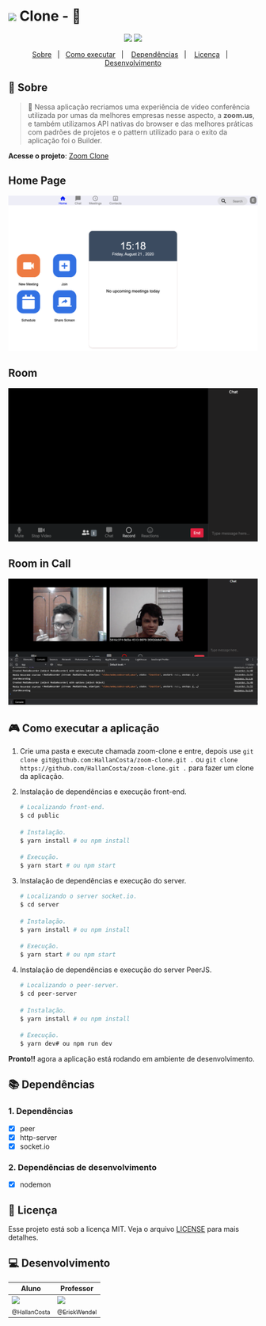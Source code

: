 
 # <img src="https://user-images.githubusercontent.com/60573155/106401228-b63b0c00-6401-11eb-8624-9cd3b0239e2b.png" width="120" />  Clone - :blue_heart:

<p align="center">
  <img src="https://img.shields.io/github/languages/top/HallanCosta/zoom-clone?style=flat-square%22">
  <img src="https://img.shields.io/github/license/HallanCosta/zoom-clone">
</p>

<p align="center">
  <a href="#bookmark-sobre">Sobre</a>&nbsp;&nbsp;&nbsp;|&nbsp;&nbsp;
  <a href="#video_game-como-executar-a-aplicação">Como executar</a>&nbsp;&nbsp;
|&nbsp;&nbsp;&nbsp;
  <a href="#books-dependências">Dependências</a>&nbsp;&nbsp;&nbsp;|&nbsp;&nbsp;&nbsp;
  <a href="#memo-licença">Licença</a>&nbsp;&nbsp;&nbsp;|&nbsp;&nbsp;&nbsp;
  <a href="#computer-desenvolvimento">Desenvolvimento</a>
</p>

## :bookmark: Sobre
>:pushpin: 
Nessa aplicação recriamos uma experiência de vídeo conferência utilizada por umas da melhores empresas nesse aspecto, a **zoom.us**, e também utilizamos API nativas do browser e das melhores práticas com padrões de projetos e o pattern utilizado para o exito da aplicação foi o Builder.

**Acesse o projeto**:  [Zoom Clone](https://zoom-clone-hn.herokuapp.com/pages/home/)

## Home Page

![home page](./aula04/public/prints/home.png)

## Room

![room](./aula04/public/prints/room.png)

## Room in Call

![room](./aula04/public/prints/room-in-call.png)

## :video_game: Como executar a aplicação

1. Crie uma pasta e execute chamada zoom-clone e entre, depois use
`git clone git@github.com:HallanCosta/zoom-clone.git .`
ou
`git clone https://github.com/HallanCosta/zoom-clone.git .`
 para fazer um clone da aplicação.

2. Instalação de dependências e execução front-end.
	```sh
	# Localizando front-end.
	$ cd public
	
	# Instalação.
	$ yarn install # ou npm install
	
	# Execução.
	$ yarn start # ou npm start
	```
3. Instalação de dependências e execução do server.

	```sh
	# Localizando o server socket.io.
	$ cd server
	
	# Instalação.
	$ yarn install # ou npm install
	
	# Execução.
	$ yarn start # ou npm start
	```
4. Instalação de dependências e execução do server PeerJS.
	```sh
	# Localizando o peer-server.
	$ cd peer-server
	
	# Instalação.
	$ yarn install # ou npm install
	
	# Execução.
	$ yarn dev# ou npm run dev
	```

**Pronto!!** agora a aplicação está rodando em ambiente de desenvolvimento.


## :books: Dependências
### 1. Dependências
 - [x] peer
 - [x] http-server
 - [x] socket.io

### 2. Dependências de desenvolvimento

 - [x]  nodemon

## :memo: Licença
Esse projeto está sob a licença MIT. Veja o arquivo [LICENSE](https://github.com/HallanCosta/zoom-clone/blob/main/LICENSE) para mais detalhes.

## :computer: Desenvolvimento
| Aluno| Professor|
|--|--|
| [<img src="https://avatars2.githubusercontent.com/u/60573155?s=115&v=3"><br><sub>@HallanCosta</sub>](https://github.com/HallanCosta) | [<img src="https://avatars.githubusercontent.com/u/8060102?s=115&v=3"><br><sub>@ErickWendel</sub>](https://github.com/ErickWendel) |